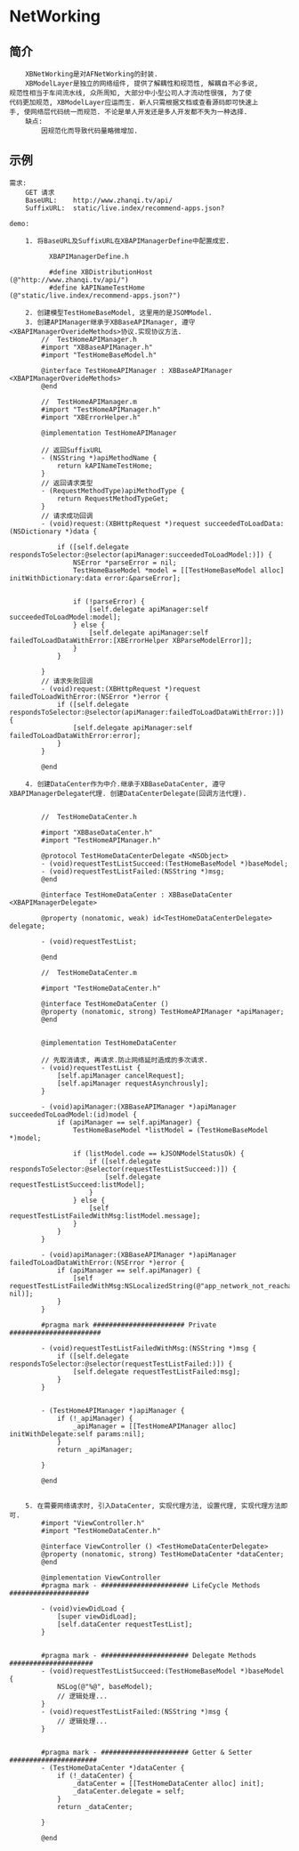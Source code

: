 # NetWorking

## 简介
    
        XBNetWorking是对AFNetWorking的封装.
        XBModelLayer是独立的网络组件, 提供了解耦性和规范性, 解耦自不必多说,
    规范性相当于车间流水线, 众所周知, 大部分中小型公司人才流动性很强, 为了使
    代码更加规范, XBModelLayer应运而生. 新人只需根据文档或查看源码即可快速上
    手, 使网络层代码统一而规范. 不论是单人开发还是多人开发都不失为一种选择.
        缺点:
            因规范化而导致代码量略微增加.
    
## 示例

    需求: 
        GET 请求 
        BaseURL:    http://www.zhanqi.tv/api/ 
        SuffixURL:  static/live.index/recommend-apps.json?
        
    demo:
        
        1. 将BaseURL及SuffixURL在XBAPIManagerDefine中配置成宏.
        
              XBAPIManagerDefine.h 
        
              #define XBDistributionHost          (@"http://www.zhanqi.tv/api/")      
              #define kAPINameTestHome                (@"static/live.index/recommend-apps.json?")
        
        2. 创建模型TestHomeBaseModel, 这里用的是JSOMModel.
        3. 创建APIManager继承于XBBaseAPIManager, 遵守<XBAPIManagerOverideMethods>协议.实现协议方法.
            //  TestHomeAPIManager.h
            #import "XBBaseAPIManager.h"
            #import "TestHomeBaseModel.h"

            @interface TestHomeAPIManager : XBBaseAPIManager <XBAPIManagerOverideMethods>
            @end
            
            //  TestHomeAPIManager.m
            #import "TestHomeAPIManager.h"
            #import "XBErrorHelper.h"

            @implementation TestHomeAPIManager
            
            // 返回SuffixURL
            - (NSString *)apiMethodName {
                return kAPINameTestHome;
            }
            // 返回请求类型
            - (RequestMethodType)apiMethodType {
                return RequestMethodTypeGet;
            }
            // 请求成功回调
            - (void)request:(XBHttpRequest *)request succeededToLoadData:(NSDictionary *)data {
                
                if ([self.delegate respondsToSelector:@selector(apiManager:succeededToLoadModel:)]) {
                    NSError *parseError = nil;
                    TestHomeBaseModel *model = [[TestHomeBaseModel alloc] initWithDictionary:data error:&parseError];
                    
                    
                    if (!parseError) {
                        [self.delegate apiManager:self succeededToLoadModel:model];
                    } else {
                        [self.delegate apiManager:self failedToLoadDataWithError:[XBErrorHelper XBParseModelError]];
                    }
                }
                
            }
            // 请求失败回调
            - (void)request:(XBHttpRequest *)request failedToLoadWithError:(NSError *)error {
                if ([self.delegate respondsToSelector:@selector(apiManager:failedToLoadDataWithError:)]) {
                    [self.delegate apiManager:self failedToLoadDataWithError:error];
                }
            }
    
            @end
        
        4. 创建DataCenter作为中介.继承于XBBaseDataCenter, 遵守XBAPIManagerDelegate代理. 创建DataCenterDelegate(回调方法代理).
        
            
            //  TestHomeDataCenter.h
            
            #import "XBBaseDataCenter.h"
            #import "TestHomeAPIManager.h"

            @protocol TestHomeDataCenterDelegate <NSObject>
            - (void)requestTestListSucceed:(TestHomeBaseModel *)baseModel;
            - (void)requestTestListFailed:(NSString *)msg;
            @end
            
            @interface TestHomeDataCenter : XBBaseDataCenter <XBAPIManagerDelegate>
            
            @property (nonatomic, weak) id<TestHomeDataCenterDelegate> delegate;
            
            - (void)requestTestList;
    
            @end
            
            //  TestHomeDataCenter.m
                    
            #import "TestHomeDataCenter.h"
            
            @interface TestHomeDataCenter ()
            @property (nonatomic, strong) TestHomeAPIManager *apiManager;
            @end
            
            
            @implementation TestHomeDataCenter
            
            // 先取消请求, 再请求.防止网络延时造成的多次请求.
            - (void)requestTestList {
                [self.apiManager cancelRequest];
                [self.apiManager requestAsynchrously];
            }
            
            - (void)apiManager:(XBBaseAPIManager *)apiManager succeededToLoadModel:(id)model {
                if (apiManager == self.apiManager) {
                    TestHomeBaseModel *listModel = (TestHomeBaseModel *)model;
                    
                    if (listModel.code == kJSONModelStatusOk) {
                        if ([self.delegate respondsToSelector:@selector(requestTestListSucceed:)]) {
                            [self.delegate requestTestListSucceed:listModel];
                        }
                    } else {
                        [self requestTestListFailedWithMsg:listModel.message];
                    }
                }
            }
            
            - (void)apiManager:(XBBaseAPIManager *)apiManager failedToLoadDataWithError:(NSError *)error {
                if (apiManager == self.apiManager) {
                    [self requestTestListFailedWithMsg:NSLocalizedString(@"app_network_not_reachable", nil)];
                }
            }

            #pragma mark ####################### Private #######################
            
            - (void)requestTestListFailedWithMsg:(NSString *)msg {
                if ([self.delegate respondsToSelector:@selector(requestTestListFailed:)]) {
                    [self.delegate requestTestListFailed:msg];
                }
            }
            
            
            - (TestHomeAPIManager *)apiManager {
                if (!_apiManager) {
                    _apiManager = [[TestHomeAPIManager alloc] initWithDelegate:self params:nil];
                }
                return _apiManager;
                
            }
            
            @end


        5. 在需要网络请求时, 引入DataCenter, 实现代理方法, 设置代理, 实现代理方法即可.      
            #import "ViewController.h"
            #import "TestHomeDataCenter.h"
            
            @interface ViewController () <TestHomeDataCenterDelegate>
            @property (nonatomic, strong) TestHomeDataCenter *dataCenter;
            @end
            
            @implementation ViewController
            #pragma mark - ###################### LifeCycle Methods ####################
            
            - (void)viewDidLoad {
                [super viewDidLoad];
                [self.dataCenter requestTestList];
            }
            
            
            #pragma mark - ###################### Delegate Methods #####################
            - (void)requestTestListSucceed:(TestHomeBaseModel *)baseModel {
                NSLog(@"%@", baseModel);
                // 逻辑处理...   
            }
            - (void)requestTestListFailed:(NSString *)msg {
                // 逻辑处理...
            }
            
            
            #pragma mark - ###################### Getter & Setter ######################
            - (TestHomeDataCenter *)dataCenter {
                if (!_dataCenter) {
                    _dataCenter = [[TestHomeDataCenter alloc] init];
                    _dataCenter.delegate = self;
                }
                return _dataCenter;
                
            }
            
            @end